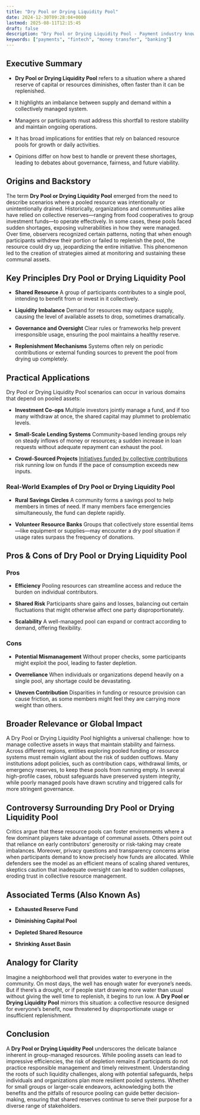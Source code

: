 ```yaml
---
title: "Dry Pool or Drying Liquidity Pool"
date: 2024-12-30T09:28:04+0000
lastmod: 2025-08-11T12:15:45
draft: false
description: "Dry Pool or Drying Liquidity Pool - Payment industry knowledge and insights"
keywords: ["payments", "fintech", "money transfer", "banking"]
---
```


## Executive Summary

- **Dry Pool or Drying Liquidity Pool** refers to a situation where a shared reserve of capital or resources diminishes, often faster than it can be replenished.

- It highlights an imbalance between supply and demand within a collectively managed system.

- Managers or participants must address this shortfall to restore stability and maintain ongoing operations.

- It has broad implications for entities that rely on balanced resource pools for growth or daily activities.

- Opinions differ on how best to handle or prevent these shortages, leading to debates about governance, fairness, and future viability.

## Origins and Backstory

The term **Dry Pool or Drying Liquidity Pool** emerged from the need to describe scenarios where a pooled resource was intentionally or unintentionally drained. Historically, organizations and communities alike have relied on collective reserves—ranging from food cooperatives to group investment funds—to operate effectively. In some cases, these pools faced sudden shortages, exposing vulnerabilities in how they were managed. Over time, observers recognized certain patterns, noting that when enough participants withdrew their portion or failed to replenish the pool, the resource could dry up, jeopardizing the entire initiative. This phenomenon led to the creation of strategies aimed at monitoring and sustaining these communal assets.

## Key Principles Dry Pool or Drying Liquidity Pool

- **Shared Resource** A group of participants contributes to a single pool, intending to benefit from or invest in it collectively.

- **Liquidity Imbalance** Demand for resources may outpace supply, causing the level of available assets to drop, sometimes dramatically.

- **Governance and Oversight** Clear rules or frameworks help prevent irresponsible usage, ensuring the pool maintains a healthy reserve.

- **Replenishment Mechanisms** Systems often rely on periodic contributions or external funding sources to prevent the pool from drying up completely.

## Practical Applications

Dry Pool or Drying Liquidity Pool scenarios can occur in various domains that depend on pooled assets:

- **Investment Co-ops** Multiple investors jointly manage a fund, and if too many withdraw at once, the shared capital may plummet to problematic levels.

- **Small-Scale Lending Systems** Community-based lending groups rely on steady inflows of money or resources; a sudden increase in loan requests without adequate repayment can exhaust the pool.

- **Crowd-Sourced Projects** [Initiatives funded by collective contributions](https://faisalkhanllc.xyz/resources/payments-wiki/c/crowdfunding/) risk running low on funds if the pace of consumption exceeds new inputs.

### Real-World Examples of Dry Pool or Drying Liquidity Pool

- **Rural Savings Circles** A community forms a savings pool to help members in times of need. If many members face emergencies simultaneously, the fund can deplete rapidly.

- **Volunteer Resource Banks** Groups that collectively store essential items—like equipment or supplies—may encounter a dry pool situation if usage rates surpass the frequency of donations.

## Pros & Cons of Dry Pool or Drying Liquidity Pool

### Pros

- **Efficiency** Pooling resources can streamline access and reduce the burden on individual contributors.

- **Shared Risk** Participants share gains and losses, balancing out certain fluctuations that might otherwise affect one party disproportionately.

- **Scalability** A well-managed pool can expand or contract according to demand, offering flexibility.

### Cons

- **Potential Mismanagement** Without proper checks, some participants might exploit the pool, leading to faster depletion.

- **Overreliance** When individuals or organizations depend heavily on a single pool, any shortage could be devastating.

- **Uneven Contribution** Disparities in funding or resource provision can cause friction, as some members might feel they are carrying more weight than others.

## Broader Relevance or Global Impact

A Dry Pool or Drying Liquidity Pool highlights a universal challenge: how to manage collective assets in ways that maintain stability and fairness. Across different regions, entities exploring pooled funding or resource systems must remain vigilant about the risk of sudden outflows. Many institutions adopt policies, such as contribution caps, withdrawal limits, or emergency reserves, to keep these pools from running empty. In several high-profile cases, robust safeguards have preserved system integrity, while poorly managed pools have drawn scrutiny and triggered calls for more stringent governance.

## Controversy Surrounding Dry Pool or Drying Liquidity Pool

Critics argue that these resource pools can foster environments where a few dominant players take advantage of communal assets. Others point out that reliance on early contributors’ generosity or risk-taking may create imbalances. Moreover, privacy questions and transparency concerns arise when participants demand to know precisely how funds are allocated. While defenders see the model as an efficient means of scaling shared ventures, skeptics caution that inadequate oversight can lead to sudden collapses, eroding trust in collective resource management.

## Associated Terms (Also Known As)

- **Exhausted Reserve Fund**

- **Diminishing Capital Pool**

- **Depleted Shared Resource**

- **Shrinking Asset Basin**

## Analogy for Clarity

Imagine a neighborhood well that provides water to everyone in the community. On most days, the well has enough water for everyone’s needs. But if there’s a drought, or if people start drawing more water than usual without giving the well time to replenish, it begins to run low. A **Dry Pool or Drying Liquidity Pool** mirrors this situation: a collective resource designed for everyone’s benefit, now threatened by disproportionate usage or insufficient replenishment.

## Conclusion

A **Dry Pool or Drying Liquidity Pool** underscores the delicate balance inherent in group-managed resources. While pooling assets can lead to impressive efficiencies, the risk of depletion remains if participants do not practice responsible management and timely reinvestment. Understanding the roots of such liquidity challenges, along with potential safeguards, helps individuals and organizations plan more resilient pooled systems. Whether for small groups or larger-scale endeavors, acknowledging both the benefits and the pitfalls of resource pooling can guide better decision-making, ensuring that shared reserves continue to serve their purpose for a diverse range of stakeholders.